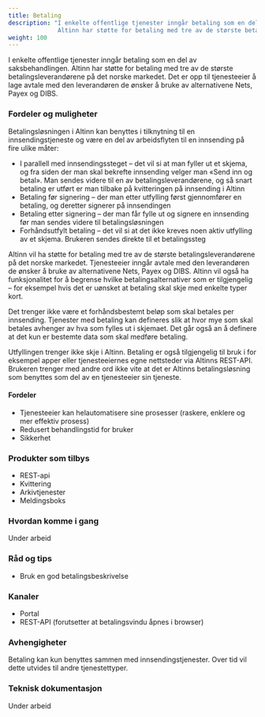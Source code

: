 ```yaml
---
title: Betaling
description: "I enkelte offentlige tjenester inngår betaling som en del av saksbehandlingen.
              Altinn har støtte for betaling med tre av de største betalingsleverandørene på det norske markedet."
weight: 100
---
```


I enkelte offentlige tjenester inngår betaling som en del av saksbehandlingen.
Altinn har støtte for betaling med tre av de største betalingsleverandørene på det norske markedet.
Det er opp til tjenesteeier å lage avtale med den leverandøren de ønsker å bruke av alternativene Nets, Payex og DIBS.

### Fordeler og muligheter
Betalingsløsningen i Altinn kan benyttes i tilknytning til en innsendingstjeneste og være en del av arbeidsflyten til en innsending på fire ulike måter:

 - I parallell med innsendingssteget – det vil si at man fyller ut et skjema, og fra siden der man skal bekrefte innsending velger man «Send inn og betal». Man sendes videre til en av betalingsleverandørene, og så snart betaling er utført er man tilbake på kvitteringen på innsending i Altinn
 - Betaling før signering – der man etter utfylling først gjennomfører en betaling, og deretter signerer på innsendingen
 - Betaling etter signering – der man får fylle ut og signere en innsending før man sendes videre til betalingsløsningen
 - Forhåndsutfylt betaling – det vil si at det ikke kreves noen aktiv utfylling av et skjema. Brukeren sendes direkte til et betalingssteg

Altinn vil ha støtte for betaling med tre av de største betalingsleverandørene på det norske markedet.
Tjenesteeier inngår avtale med den leverandøren de ønsker å bruke av alternativene Nets, Payex og DIBS.
Altinn vil også ha funksjonalitet for å begrense hvilke betalingsalternativer som er tilgjengelig – for eksempel hvis det er uønsket at betaling skal skje med enkelte typer kort.

Det trenger ikke være et forhåndsbestemt beløp som skal betales per innsending.
Tjenester med betaling kan defineres slik at hvor mye som skal betales avhenger av hva som fylles ut i skjemaet.
Det går også an å definere at det kun er bestemte data som skal medføre betaling.

Utfyllingen trenger ikke skje i Altinn. Betaling er også tilgjengelig til bruk i for eksempel apper eller tjenesteeiernes egne nettsteder via Altinns REST-API.
Brukeren trenger med andre ord ikke vite at det er Altinns betalingsløsning som benyttes som del av en tjenesteeier sin tjeneste.

#### Fordeler
 - Tjenesteeier kan helautomatisere sine prosesser (raskere, enklere og mer effektiv prosess)
 - Redusert behandlingstid for bruker
 - Sikkerhet


### Produkter som tilbys
 - REST-api
 - Kvittering
 - Arkivtjenester
 - Meldingsboks


### Hvordan komme i gang
Under arbeid

### Råd og tips
 - Bruk en god betalingsbeskrivelse

### Kanaler
 - Portal
 - REST-API (forutsetter at betalingsvindu åpnes i browser)

### Avhengigheter
Betaling kan kun benyttes sammen med innsendingstjenester. Over tid vil dette utvides til andre tjenestettyper.

### Teknisk dokumentasjon
Under arbeid